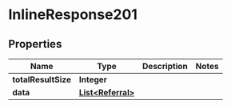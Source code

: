 

# InlineResponse201

## Properties

Name | Type | Description | Notes
------------ | ------------- | ------------- | -------------
**totalResultSize** | **Integer** |  | 
**data** | [**List&lt;Referral&gt;**](Referral.md) |  | 



